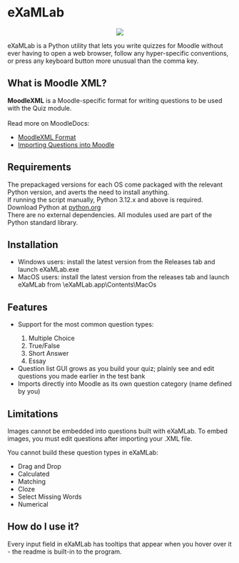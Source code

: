 # eXaMLab
<p align="center">
  <img src="https://github.com/user-attachments/assets/ebc66598-33e7-45d5-81a2-c241bd1d54f6"/>

</p>
<p>
  eXaMLab is a Python utility that lets you write quizzes for Moodle without ever having to open a web browser, follow any hyper-specific conventions, or press any keyboard button more unusual than the comma key.
</p>
<h2>What is Moodle XML?</h2>
<p>
  <b>MoodleXML</b> is a Moodle-specific format for writing questions to be used with the Quiz module.
  <br><br>
  Read more on MoodleDocs:
  <ul>
  <li>
<a href="https://docs.moodle.org/en/Moodle_XML_format">MoodleXML Format</a>
  </li>
  <li>
<a href="https://docs.moodle.org/en/Import_questions">Importing Questions into Moodle</a>
  </li>
  </ul>
</p>
<h2>Requirements</h2>
<p>The prepackaged versions for each OS come packaged with the relevant Python version, and averts the need to install anything.<br>
If running the script manually, Python 3.12.x and above is required. Download Python at <a href="https://www.python.org/downloads/">python.org</a><br>
There are no external dependencies. All modules used are part of the Python standard library.</p>
<h2>Installation</h2>
<p>
<ul><li>Windows users: install the latest version from the Releases tab and launch eXaMLab.exe</li>
<li>MacOS users: install the latest version from the releases tab and launch eXaMLab from \eXaMLab.app\Contents\MacOs</li></ul>
</p>
<h2>Features</h2>
<p>
  <ul>
  <li>Support for the most common question types:</li>
  <ol>
    <li>Multiple Choice</li>
    <li>True/False</li>
    <li>Short Answer</li>
    <li>Essay</li>
  </ol>
  <li>Question list GUI grows as you build your quiz; plainly see and edit questions you made earlier in the test bank</li>
  <li>Imports directly into Moodle as its own question category (name defined by you)</li>
  </ul>
</p>
<h2>Limitations</h2>
<p>
Images cannot be embedded into questions built with eXaMLab. To embed images, you must edit questions after importing your .XML file.
</p>
<p>
You cannot build these question types in eXaMLab:
</p>
<ul>
<li>
Drag and Drop
</li>
<li>
Calculated
</li>
<li>
Matching
</li>
<li>
Cloze
</li>
<li>
Select Missing Words
</li>
<li>
Numerical
</li>
</ul>
<h2>How do I use it?</h2>
<p>Every input field in eXaMLab has tooltips that appear when you hover over it - the readme is built-in to the program.</p>
